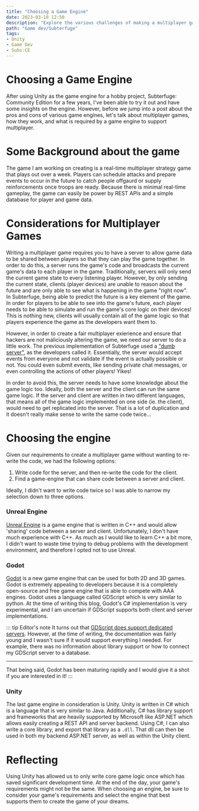 ```yaml
---
title: "Choosing a Game Engine"
date: 2023-03-18 12:50
description: "Explore the various challenges of making a multiplayer game and how to make the most important decision: choosing the engine."
path: "Game dev/Subterfuge"
tags:
- Unity
- Game Dev
- Subs:CE
---
```

# Choosing a Game Engine

After using Unity as the game engine for a hobby project, Subterfuge: Community Edition for a few years, I've been able to try it out and have some insights on the engine.
However, before we jump into a post about the pros and cons of various game engines, let's talk about multiplayer games, how they work, and what is required by a game engine to support multiplayer.

# Some Background about the game

The game I am working on creating is a real-time multiplayer strategy game that plays out over a week.
Players can schedule attacks and prepare events to occur in the future to catch people offgaurd or supply reinforcements once troops are ready.
Because there is minimal real-time gameplay, the game can easily be power by REST APIs and a simple database for player and game data.

# Considerations for Multiplayer Games

Writing a multiplayer game requires you to have a server to allow game data to be shared between players so that they can play the game together.
In order to do this, a server runs the game's code and broadcasts the current game's data to each player in the game.
Traditionally, servers will only send the current game state to every listening player.
However, by only sending the current state, clients (player devices) are unable to reason about the future and are only able to see what is happening in the game "right now".
In Subterfuge, being able to predict the future is a key element of the game.
In order for players to be able to see into the game's future, each player needs to be able to simulate and run the game's core logic on their devices!
This is nothing new, clients will usually contain all of the game logic so that players experience the game as the developers want them to.

However, in order to create a fair multiplayer exierience and ensure that hackers are not maliciously altering the game, we need our server to do a little work.
The previous implementation of Subterfuge used a ["dumb server"](https://blog.subterfuge-game.com/post/111303603036/developing-a-live-game), as the developers called it.
Essentially, the server would accept events from everyone and not validate if the event is actually possible or not.
You could even submit events, like sending private chat messages, or even controlling the actions of other players! Yikes!

In order to avoid this, the server needs to have some knowledge about the game logic too.
Ideally, both the server and the client can run the same game logic.
If the server and client are written in two different languages, that means all of the game logic implemented on one side (ie. the client), would need to get replicated into the server. That is a lot of duplication and it doesn't really make sense to write the same code twice...

# Choosing the engine

Given our requirements to create a multiplayer game without wanting to re-write the code, we had the following options:

1. Write code for the server, and then re-write the code for the client.
2. Find a game-engine that can share code between a server and client.

Ideally, I didn't want to write code twice so I was able to narrow my selection down to three options.

### Unreal Engine

[Unreal Engine](https://www.unrealengine.com/en-US) is a game engine that is written in C++ and would allow 'sharing' code between a server and client.
Unfortunately, I don't have much experience with C++.
As much as I would like to learn C++ a bit more, I didn't want to waste time trying to debug problems with the development environment, and therefore I opted not to use Unreal.

### Godot

[Godot](https://godotengine.org/) is a new game engine that can be used for both 2D and 3D games.
Godot is extremely appealing to developers because it is a completely open-source and free game engine that is able to compete with AAA engines.
Godot uses a language called GDScript which is very similar to python.
At the time of writing this blog, Godot's C# implementation is very experimental, and I am uncertain if GDScript supports both client and server implementations.

::: tip Editor's note
It turns out that [GDScript does support dedicated servers](https://docs.godotengine.org/en/stable/tutorials/export/exporting_for_dedicated_servers.html). However, at the time of writing, the documentation was fairly young and I wasn't sure if it would support everything I needed.
For example, there was no information about library support or how to connect my GDScript server to a database.</p>

<hr/>

That being said, Godot has been maturing rapidly and I would give it a shot if you are interested in it!
:::

### Unity

The last game engine in consideration is Unity.
Unity is written in C# which is a language that is very similar to Java.
Additionally, C# has library support and frameworks that are heavily supported by Microsoft like ASP.NET which allows easily creating a REST API and server backend.
Using C#, I can also write a core library, and export that library as a `.dll`.
That dll can then be used in both my backend ASP.NET server, as well as within the Unity client.

# Reflecting

Using Unity has allowed us to only write core game logic once which has saved significant development time.
At the end of the day, your game's requirements might not be the same.
When choosing an engine, be sure to consider your game's requirements and select the engine that best supports them to create the game of your dreams.
